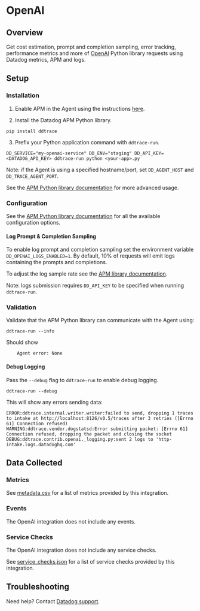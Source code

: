 # OpenAI

## Overview

Get cost estimation, prompt and completion sampling, error tracking,
performance metrics and more of [OpenAI][1] Python library requests using
Datadog metrics, APM and logs.

## Setup

### Installation

1. Enable APM in the Agent using the instructions [here][11].

2. Install the Datadog APM Python library.

```
pip install ddtrace
```


3. Prefix your Python application command with `ddtrace-run`.

```
DD_SERVICE="my-openai-service" DD_ENV="staging" DD_API_KEY=<DATADOG_API_KEY> ddtrace-run python <your-app>.py
```

Note: if the Agent is using a specified hostname/port, set `DD_AGENT_HOST` and `DD_TRACE_AGENT_PORT`.

See the [APM Python library documentation][12] for more advanced usage.


### Configuration

See the [APM Python library documentation][10] for all the available configuration options.


#### Log Prompt & Completion Sampling

To enable log prompt and completion sampling set the environment variable
`DD_OPENAI_LOGS_ENABLED=1`. By default, 10% of requests will emit logs
containing the prompts and completions.

To adjust the log sample rate see the [APM library documentation][10].

Note: logs submission requires `DD_API_KEY` to be specified when running
`ddtrace-run`.

### Validation

Validate that the APM Python library can communicate with the Agent using:

```
ddtrace-run --info
```

Should show

```
    Agent error: None
```

#### Debug Logging

Pass the `--debug` flag to `ddtrace-run` to enable debug logging.

```
ddtrace-run --debug
```

This will show any errors sending data:

```
ERROR:ddtrace.internal.writer.writer:failed to send, dropping 1 traces to intake at http://localhost:8126/v0.5/traces after 3 retries ([Errno 61] Connection refused)
WARNING:ddtrace.vendor.dogstatsd:Error submitting packet: [Errno 61] Connection refused, dropping the packet and closing the socket
DEBUG:ddtrace.contrib.openai._logging.py:sent 2 logs to 'http-intake.logs.datadoghq.com'
```

## Data Collected

### Metrics

See [metadata.csv][7] for a list of metrics provided by this integration.

### Events

The OpenAI integration does not include any events.

### Service Checks

The OpenAI integration does not include any service checks.

See [service_checks.json][8] for a list of service checks provided by this integration.

## Troubleshooting

Need help? Contact [Datadog support][9].


[1]: https://openai.com/
[2]: https://app.datadoghq.com/account/settings#agent
[3]: https://docs.datadoghq.com/agent/kubernetes/integrations/
[4]: https://github.com/DataDog/integrations-core/blob/master/openai/datadog_checks/openai/data/conf.yaml.example
[5]: https://docs.datadoghq.com/agent/guide/agent-commands/#start-stop-and-restart-the-agent
[6]: https://docs.datadoghq.com/agent/guide/agent-commands/#agent-status-and-information
[7]: https://github.com/DataDog/integrations-core/blob/master/openai/metadata.csv
[8]: https://github.com/DataDog/integrations-core/blob/master/openai/assets/service_checks.json
[9]: https://docs.datadoghq.com/help/
[10]: https://ddtrace.readthedocs.io/en/stable/integrations.html#openai
[11]: https://docs.datadoghq.com/tracing/trace_collection/dd_libraries/python/?tab=containers#configure-the-datadog-agent-for-apm
[12]: https://ddtrace.readthedocs.io/en/stable/installation_quickstart.html
